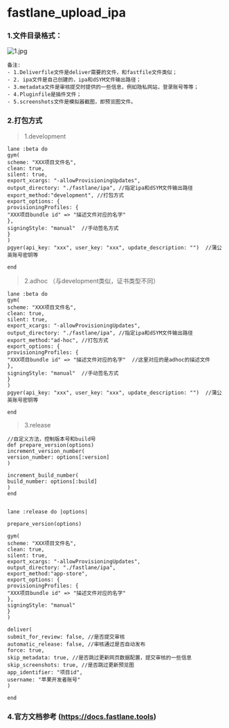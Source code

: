 # fastlane_upload_ipa

### 1.文件目录格式：
![1.jpg](https://upload-images.jianshu.io/upload_images/1874585-70ca13547acb4904.jpg?imageMogr2/auto-orient/strip%7CimageView2/2/w/1240)

``` 
备注:
- 1.Deliverfile文件是deliver需要的文件，和fastfile文件类似；
- 2. ipa文件是自己创建的，ipa和dSYM文件输出路径；
- 3.metadata文件是审核提交时提供的一些信息，例如隐私网站，登录账号等等；
- 4.Pluginfile是插件文件；
- 5.screenshots文件是模拟器截图，即预览图文件。
``` 

### 2.打包方式
>1.development

``` 
lane :beta do
gym(
scheme: "XXX项目文件名",
clean: true, 
silent: true, 
export_xcargs: "-allowProvisioningUpdates", 
output_directory: "./fastlane/ipa", //指定ipa和dSYM文件输出路径
export_method:"development", //打包方式
export_options: {
provisioningProfiles: { 
"XXX项目bundle id" => "描述文件对应的名字" 
},  
signingStyle: "manual"  //手动签名方式
}
)
pgyer(api_key: "xxx", user_key: "xxx", update_description: "")  //蒲公英账号密钥等

end
```

>2.adhoc （与development类似，证书类型不同）

``` 
lane :beta do
gym(
scheme: "XXX项目文件名",
clean: true, 
silent: true, 
export_xcargs: "-allowProvisioningUpdates", 
output_directory: "./fastlane/ipa", //指定ipa和dSYM文件输出路径
export_method:"ad-hoc", //打包方式
export_options: {
provisioningProfiles: { 
"XXX项目bundle id" => "描述文件对应的名字"  //这里对应的是adhoc的描述文件
},
signingStyle: "manual"  //手动签名方式
}
)
pgyer(api_key: "xxx", user_key: "xxx", update_description: "")  //蒲公英账号密钥等

end
```

>3.release 

``` 
//自定义方法，控制版本号和build号
def prepare_version(options)
increment_version_number(
version_number: options[:version]
)

increment_build_number(
build_number: options[:build]
)
end


lane :release do |options|

prepare_version(options)

gym(
scheme: "XXX项目文件名",
clean: true,
silent: true,
export_xcargs: "-allowProvisioningUpdates",
output_directory: "./fastlane/ipa",
export_method:"app-store",
export_options: {
provisioningProfiles: { 
"XXX项目bundle id" => "描述文件对应的名字"
},
signingStyle: "manual"
}
)

deliver(
submit_for_review: false, //是否提交审核
automatic_release: false, //审核通过是否自动发布
force: true,  
skip_metadata: true, //是否跳过更新网页数据配置，提交审核的一些信息
skip_screenshots: true, //是否跳过更新预览图
app_identifier: "项目id",
username: "苹果开发者账号"
)

end
```

### 4.官方文档参考  (https://docs.fastlane.tools)
